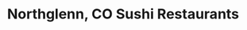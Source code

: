 ---
layout: city
title: Northglenn, CO Sushi Restaurants
permalink: /colorado/northglenn/
stateAbbr: CO
stateName: Colorado
cityName: Northglenn
---